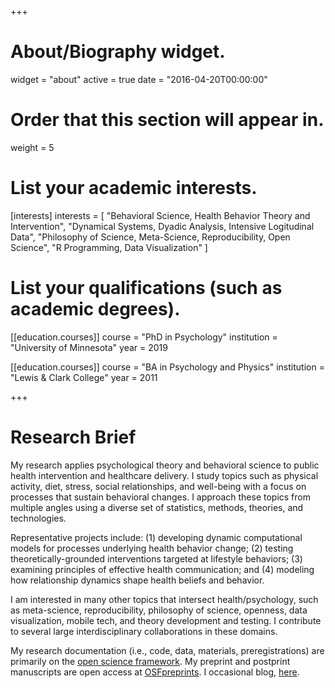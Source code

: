 +++
# About/Biography widget.
widget = "about"
active = true
date = "2016-04-20T00:00:00"

# Order that this section will appear in.
weight = 5

# List your academic interests.
[interests]
  interests = [
    "Behavioral Science, Health Behavior Theory and Intervention",
    "Dynamical Systems, Dyadic Analysis, Intensive Logitudinal Data",
    "Philosophy of Science, Meta-Science, Reproducibility, Open Science",
    "R Programming, Data Visualization"
  ]

# List your qualifications (such as academic degrees).
[[education.courses]]
  course = "PhD in Psychology"
  institution = "University of Minnesota"
  year = 2019

[[education.courses]]
  course = "BA in Psychology and Physics"
  institution = "Lewis & Clark College"
  year = 2011

+++

# Research Brief

My research applies psychological theory and behavioral science to public health intervention and healthcare delivery. I study topics such as physical activity, diet, stress, social relationships, and well-being with a focus on processes that sustain behavioral changes. I approach these topics from multiple angles using a diverse set of statistics, methods, theories, and technologies. 

Representative projects include: (1) developing dynamic computational models for processes underlying health behavior change; (2) testing theoretically-grounded interventions targeted at lifestyle behaviors; (3) examining principles of effective health communication; and (4) modeling how relationship dynamics shape health beliefs and behavior. 

I am interested in many other topics that intersect health/psychology, such as meta-science, reproducibility, philosophy of science, openness, data visualization, mobile tech, and theory development and testing. I contribute to several large interdisciplinary collaborations in these domains.

My research documentation (i.e., code, data, materials, preregistrations) are primarily on the [open science framework](https://osf.io/h5tve/). My preprint and postprint manuscripts are open access at [OSFpreprints](https://bit.ly/LenneOSFpreprints). I occasional blog, [here](https://socialmethods.wordpress.com/).
